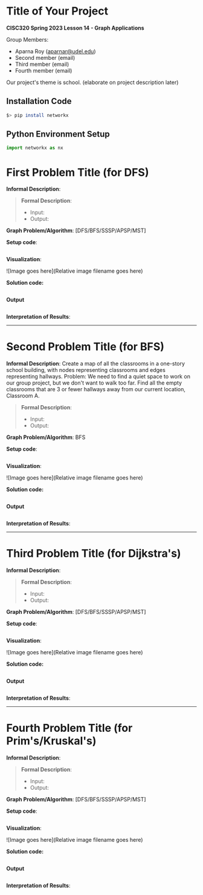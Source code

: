 # Title of Your Project

**CISC320 Spring 2023 Lesson 14 - Graph Applications**

Group Members:

- Aparna Roy (aparnar@udel.edu)
- Second member (email)
- Third member (email)
- Fourth member (email)

Our project's theme is school. (elaborate on project description later)

## Installation Code

```sh
$> pip install networkx
```

## Python Environment Setup

```python
import networkx as nx
```

# First Problem Title (for DFS)

**Informal Description**:

> **Formal Description**:
>
> - Input:
> - Output:

**Graph Problem/Algorithm**: [DFS/BFS/SSSP/APSP/MST]

**Setup code**:

```python

```

**Visualization**:

![Image goes here](Relative image filename goes here)

**Solution code:**

```python

```

**Output**

```

```

**Interpretation of Results**:

---

# Second Problem Title (for BFS)

**Informal Description**:
Create a map of all the classrooms in a one-story school building, with nodes representing classrooms and edges representing hallways.
Problem: We need to find a quiet space to work on our group project, but we don't want to walk too far.
Find all the empty classrooms that are 3 or fewer hallways away from our current location, Classroom A.

> **Formal Description**:
>
> - Input:
> - Output:

**Graph Problem/Algorithm**: BFS

**Setup code**:

```python

```

**Visualization**:

![Image goes here](Relative image filename goes here)

**Solution code:**

```python

```

**Output**

```

```

**Interpretation of Results**:

---

# Third Problem Title (for Dijkstra's)

**Informal Description**:

> **Formal Description**:
>
> - Input:
> - Output:

**Graph Problem/Algorithm**: [DFS/BFS/SSSP/APSP/MST]

**Setup code**:

```python

```

**Visualization**:

![Image goes here](Relative image filename goes here)

**Solution code:**

```python

```

**Output**

```

```

**Interpretation of Results**:

---

# Fourth Problem Title (for Prim's/Kruskal's)

**Informal Description**:

> **Formal Description**:
>
> - Input:
> - Output:

**Graph Problem/Algorithm**: [DFS/BFS/SSSP/APSP/MST]

**Setup code**:

```python

```

**Visualization**:

![Image goes here](Relative image filename goes here)

**Solution code:**

```python

```

**Output**

```

```

**Interpretation of Results**:
